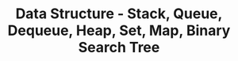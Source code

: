 ---
layout: posts_by_category
categories: data-structure
title: Data Structure - Stack, Queue, Dequeue, Heap, Set, Map, Binary Search Tree
permalink: /category/data-structure
---